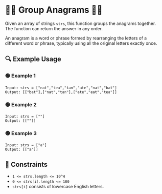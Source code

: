 # 🤹‍♀️ Group Anagrams 🤹‍♂️

Given an array of strings `strs`, this function groups the anagrams together. The function can return the answer in any order.

An anagram is a word or phrase formed by rearranging the letters of a different word or phrase, typically using all the original letters exactly once.

## 🔍 Example Usage

### 🟢 Example 1

```
Input: strs = ["eat","tea","tan","ate","nat","bat"]
Output: [["bat"],["nat","tan"],["ate","eat","tea"]]
```

### 🟢 Example 2

```
Input: strs = [""]
Output: [[""]]
```

### 🟢 Example 3

```
Input: strs = ["a"]
Output: [["a"]]
```

## 📝 Constraints

- `1 <= strs.length <= 10^4`
- `0 <= strs[i].length <= 100`
- `strs[i]` consists of lowercase English letters.